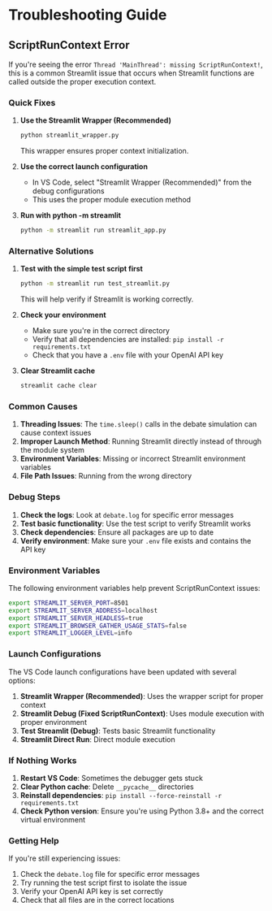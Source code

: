 # Troubleshooting Guide

## ScriptRunContext Error

If you're seeing the error `Thread 'MainThread': missing ScriptRunContext!`, this is a common Streamlit issue that occurs when Streamlit functions are called outside the proper execution context.

### Quick Fixes

1. **Use the Streamlit Wrapper (Recommended)**
   ```bash
   python streamlit_wrapper.py
   ```
   This wrapper ensures proper context initialization.

2. **Use the correct launch configuration**
   - In VS Code, select "Streamlit Wrapper (Recommended)" from the debug configurations
   - This uses the proper module execution method

3. **Run with python -m streamlit**
   ```bash
   python -m streamlit run streamlit_app.py
   ```

### Alternative Solutions

1. **Test with the simple test script first**
   ```bash
   python -m streamlit run test_streamlit.py
   ```
   This will help verify if Streamlit is working correctly.

2. **Check your environment**
   - Make sure you're in the correct directory
   - Verify that all dependencies are installed: `pip install -r requirements.txt`
   - Check that you have a `.env` file with your OpenAI API key

3. **Clear Streamlit cache**
   ```bash
   streamlit cache clear
   ```

### Common Causes

1. **Threading Issues**: The `time.sleep()` calls in the debate simulation can cause context issues
2. **Improper Launch Method**: Running Streamlit directly instead of through the module system
3. **Environment Variables**: Missing or incorrect Streamlit environment variables
4. **File Path Issues**: Running from the wrong directory

### Debug Steps

1. **Check the logs**: Look at `debate.log` for specific error messages
2. **Test basic functionality**: Use the test script to verify Streamlit works
3. **Check dependencies**: Ensure all packages are up to date
4. **Verify environment**: Make sure your `.env` file exists and contains the API key

### Environment Variables

The following environment variables help prevent ScriptRunContext issues:

```bash
export STREAMLIT_SERVER_PORT=8501
export STREAMLIT_SERVER_ADDRESS=localhost
export STREAMLIT_SERVER_HEADLESS=true
export STREAMLIT_BROWSER_GATHER_USAGE_STATS=false
export STREAMLIT_LOGGER_LEVEL=info
```

### Launch Configurations

The VS Code launch configurations have been updated with several options:

1. **Streamlit Wrapper (Recommended)**: Uses the wrapper script for proper context
2. **Streamlit Debug (Fixed ScriptRunContext)**: Uses module execution with proper environment
3. **Test Streamlit (Debug)**: Tests basic Streamlit functionality
4. **Streamlit Direct Run**: Direct module execution

### If Nothing Works

1. **Restart VS Code**: Sometimes the debugger gets stuck
2. **Clear Python cache**: Delete `__pycache__` directories
3. **Reinstall dependencies**: `pip install --force-reinstall -r requirements.txt`
4. **Check Python version**: Ensure you're using Python 3.8+ and the correct virtual environment

### Getting Help

If you're still experiencing issues:

1. Check the `debate.log` file for specific error messages
2. Try running the test script first to isolate the issue
3. Verify your OpenAI API key is set correctly
4. Check that all files are in the correct locations 